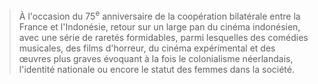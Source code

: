 > À l'occasion du 75<sup>e</sup> anniversaire de la coopération bilatérale entre la France et l'Indonésie, retour sur un large pan du cinéma indonésien, avec une série de raretés formidables, parmi lesquelles des comédies musicales, des films d'horreur, du cinéma expérimental et des œuvres plus graves évoquant à la fois le colonialisme néerlandais, l'identité nationale ou encore le statut des femmes dans la société.

